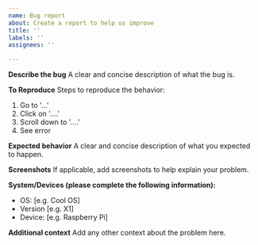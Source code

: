```yaml
---
name: Bug report
about: Create a report to help us improve
title: ''
labels: ''
assignees: ''

---
```


**Describe the bug**
A clear and concise description of what the bug is.

**To Reproduce**
Steps to reproduce the behavior:
1. Go to '...'
2. Click on '....'
3. Scroll down to '....'
4. See error

**Expected behavior**
A clear and concise description of what you expected to happen.

**Screenshots**
If applicable, add screenshots to help explain your problem.

**System/Devices (please complete the following information):**
 - OS: [e.g. Cool OS]
 - Version [e.g. X1]
- Device: [e.g. Raspberry Pi]

**Additional context**
Add any other context about the problem here.
